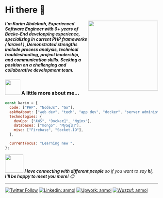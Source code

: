 <h1> Hi there 👋 </h2>
<img align='right' src="https://media.giphy.com/media/M9gbBd9nbDrOTu1Mqx/giphy.gif" width="230">
<h4><em>I'm Karim Abdelaah, Experienced Software Engineer  with 6+ years of Backe-End developping experience, specializing in current PHP frameworks ( laravel ) ,Demonstrated strengths include process analysis, technical troubleshooting, project leadership, and communication skills. Seeking a position on a challenging and collaborative development team. 
</em></h4>

### <img src="https://media.giphy.com/media/VgCDAzcKvsR6OM0uWg/giphy.gif" width="50"> A little more about me...

```javascript
const karim = {
  code: ["PHP", "NodeJs", "Go"],
  askMeAbout: ["web dev", "tech", "app dev", "docker", "server administration"],
  technologies: {
    devOps: ["AWS", "Docker🐳", "Nginx"],
    databases: ["mongo", "MySql🐬"],
    misc: ["Firebase", "Socket.IO"],
  },

  currentFocus: "Learning new ",
};
```

<img src="https://media.giphy.com/media/LnQjpWaON8nhr21vNW/giphy.gif" width="60"> <em><b>I love connecting with different people</b> so if you want to say <b>hi, I'll be happy to meet you more!</b> 😊</em>

---
[![Twitter Follow](https://img.shields.io/badge/-white?logo=x&logoColor=black)](https://x.com/karimabdelaah1)
[![Linkedin: anmol](https://img.shields.io/badge/-blue?logo=Linkedin&logoColor=white)](https://www.linkedin.com/in/karimabdelaah10/)
[![Upwork: anmol](https://img.shields.io/badge/-green?logo=upwork&logoColor=white)](https://www.upwork.com/freelancers/~01ac820fc7c416ce18?mp_source=share)
[![Wuzzuf: anmol](https://img.shields.io/badge/-blue?logo=webtrees&logoColor=white)](https://wuzzuf.net/me/karim-abdelaah-2043741ead?utm_medium=other&utm_source=referral)
